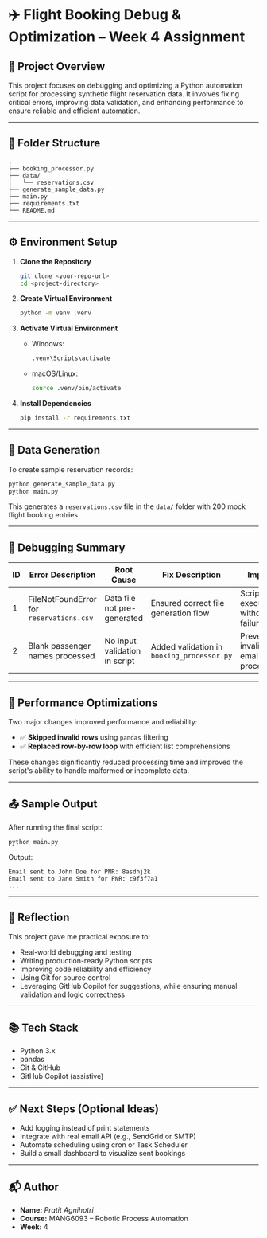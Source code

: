 # ✈️ Flight Booking Debug & Optimization – Week 4 Assignment

## 📌 Project Overview
This project focuses on debugging and optimizing a Python automation script for processing synthetic flight reservation data. It involves fixing critical errors, improving data validation, and enhancing performance to ensure reliable and efficient automation.

---

## 📁 Folder Structure
```
.
├── booking_processor.py
├── data/
│   └── reservations.csv
├── generate_sample_data.py
├── main.py
├── requirements.txt
└── README.md
```

---

## ⚙️ Environment Setup

1. **Clone the Repository**
   ```bash
   git clone <your-repo-url>
   cd <project-directory>
   ```

2. **Create Virtual Environment**
   ```bash
   python -m venv .venv
   ```

3. **Activate Virtual Environment**
   - Windows:
     ```bash
     .venv\Scripts\activate
     ```
   - macOS/Linux:
     ```bash
     source .venv/bin/activate
     ```

4. **Install Dependencies**
   ```bash
   pip install -r requirements.txt
   ```

---

## 🧪 Data Generation

To create sample reservation records:

```bash
python generate_sample_data.py
python main.py
```

This generates a `reservations.csv` file in the `data/` folder with 200 mock flight booking entries.

---

## 🐞 Debugging Summary

| ID | Error Description                       | Root Cause                        | Fix Description                    | Impact                                |
|----|----------------------------------------|----------------------------------|------------------------------------|----------------------------------------|
| 1  | FileNotFoundError for `reservations.csv` | Data file not pre-generated      | Ensured correct file generation flow | Script now executes without failure    |
| 2  | Blank passenger names processed        | No input validation in script    | Added validation in `booking_processor.py` | Prevents invalid email processing      |

---

## 🚀 Performance Optimizations

Two major changes improved performance and reliability:

- ✅ **Skipped invalid rows** using `pandas` filtering
- ✅ **Replaced row-by-row loop** with efficient list comprehensions

These changes significantly reduced processing time and improved the script's ability to handle malformed or incomplete data.

---

## 📤 Sample Output

After running the final script:

```bash
python main.py
```

Output:
```
Email sent to John Doe for PNR: 8asdhj2k
Email sent to Jane Smith for PNR: c9f3f7a1
...
```

---

## 🧠 Reflection

This project gave me practical exposure to:

- Real-world debugging and testing
- Writing production-ready Python scripts
- Improving code reliability and efficiency
- Using Git for source control
- Leveraging GitHub Copilot for suggestions, while ensuring manual validation and logic correctness

---

## 📚 Tech Stack

- Python 3.x
- pandas
- Git & GitHub
- GitHub Copilot (assistive)

---

## ✅ Next Steps (Optional Ideas)

- Add logging instead of print statements
- Integrate with real email API (e.g., SendGrid or SMTP)
- Automate scheduling using cron or Task Scheduler
- Build a small dashboard to visualize sent bookings

---

## 📬 Author

- **Name:** *Pratit Agnihotri*
- **Course:** MANG6093 – Robotic Process Automation
- **Week:** 4
